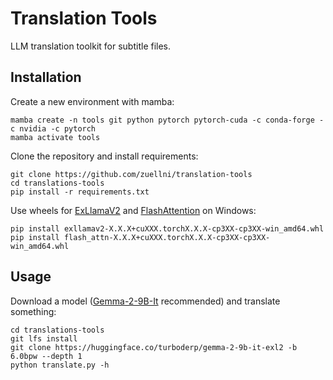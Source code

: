 # Translation Tools
LLM translation toolkit for subtitle files.

## Installation
Create a new environment with mamba:
```
mamba create -n tools git python pytorch pytorch-cuda -c conda-forge -c nvidia -c pytorch
mamba activate tools
```

Clone the repository and install requirements:
```
git clone https://github.com/zuellni/translation-tools
cd translations-tools
pip install -r requirements.txt
```

Use wheels for [ExLlamaV2](https://github.com/turboderp/exllamav2/releases/latest) and [FlashAttention](https://github.com/bdashore3/flash-attention/releases/latest) on Windows:
```
pip install exllamav2-X.X.X+cuXXX.torchX.X.X-cp3XX-cp3XX-win_amd64.whl
pip install flash_attn-X.X.X+cuXXX.torchX.X.X-cp3XX-cp3XX-win_amd64.whl
```

## Usage
Download a model ([Gemma-2-9B-It](https://huggingface.co/turboderp/gemma-2-9b-it-exl2) recommended) and translate something:
```
cd translations-tools
git lfs install
git clone https://huggingface.co/turboderp/gemma-2-9b-it-exl2 -b 6.0bpw --depth 1
python translate.py -h
```

